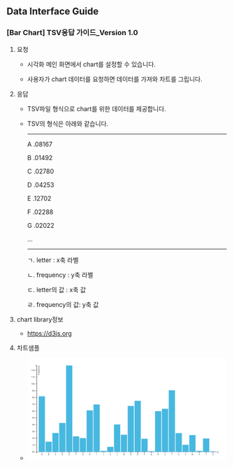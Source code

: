## Data Interface Guide

### [Bar Chart] TSV응답 가이드_Version 1.0



1. 요청

   - 시각화 메인 화면에서 chart를 설정할 수 있습니다.

   - 사용자가 chart 데이터를 요청하면 데이터를 가져와 차트를 그립니다.

     

2. 응답

   * TSV파일 형식으로 chart를 위한 데이터를 제공합니다.

   * TSV의 형식은 아래와 같습니다.

     ***

     A        .08167
     
     B        .01492
     
     C        .02780
     
     D        .04253
     
     E        .12702
     
     F        .02288
     
     G        .02022
     
     …
     
     ***
     
     ㄱ. letter : x축 라벨
     
     ㄴ. frequency : y축 라벨
     
     ㄷ. letter의 값 : x축 값
     
     ㄹ. frequency의 값: y축 값
     
     
   
3. chart library정보

   -  https://d3js.org

     

4. 차트샘플

   - ![1581429888357](./images/4.PNG)